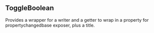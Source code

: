 ## ToggleBoolean
Provides a wrapper for a writer and a getter to wrap in a property for propertychangedbase exposer, plus a title.
